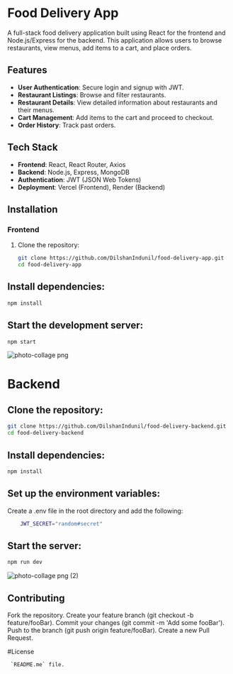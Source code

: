 # Food Delivery App

A full-stack food delivery application built using React for the frontend and Node.js/Express for the backend. This application allows users to browse restaurants, view menus, add items to a cart, and place orders.

## Features

- **User Authentication**: Secure login and signup with JWT.
- **Restaurant Listings**: Browse and filter restaurants.
- **Restaurant Details**: View detailed information about restaurants and their menus.
- **Cart Management**: Add items to the cart and proceed to checkout.
- **Order History**: Track past orders.

## Tech Stack

- **Frontend**: React, React Router, Axios
- **Backend**: Node.js, Express, MongoDB
- **Authentication**: JWT (JSON Web Tokens)
- **Deployment**: Vercel (Frontend), Render (Backend)

## Installation

### Frontend
1. Clone the repository:
   ```bash
   git clone https://github.com/DilshanIndunil/food-delivery-app.git
   cd food-delivery-app
   ```

## Install dependencies:
```bash
npm install
```

## Start the development server:
```bash
npm start
```

![photo-collage png](https://github.com/user-attachments/assets/edc22f96-dbf4-48ba-977d-57523eb8f602)



# Backend
## Clone the repository:
```bash
git clone https://github.com/DilshanIndunil/food-delivery-backend.git
cd food-delivery-backend
```

## Install dependencies:
```bash
npm install
```

## Set up the environment variables:
Create a .env file in the root directory and add the following:

```bash
    JWT_SECRET="random#secret"
```

## Start the server:
```bash
npm run dev
```

![photo-collage png (2)](https://github.com/user-attachments/assets/4e188924-833e-441c-84d2-94a6749f3a5b)


## Contributing
Fork the repository.
Create your feature branch (git checkout -b feature/fooBar).
Commit your changes (git commit -m 'Add some fooBar').
Push to the branch (git push origin feature/fooBar).
Create a new Pull Request.

#License

```bash
 `README.me` file.
```


